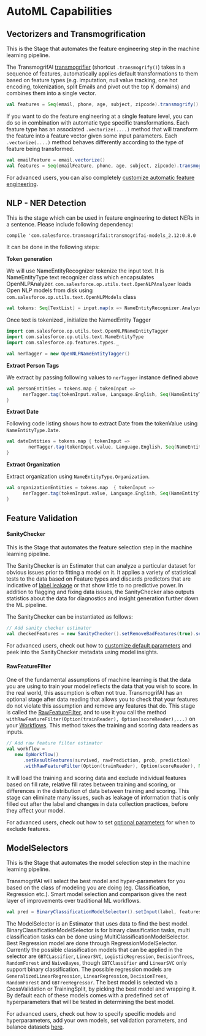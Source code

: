 # AutoML Capabilities

## Vectorizers and Transmogrification

This is the Stage that automates the feature engineering step in the machine learning pipeline.

The TransmogrifAI [transmogrifier](https://github.com/salesforce/TransmogrifAI/blob/master/core/src/main/scala/com/salesforce/op/stages/impl/feature/Transmogrifier.scala) (shortcut ```.transmogrify()```) takes in a sequence of features, automatically applies default transformations to them based on feature types (e.g. imputation, null value tracking, one hot encoding, tokenization, split Emails and pivot out the top K domains) and combines them into a single vector.  

```scala
val features = Seq(email, phone, age, subject, zipcode).transmogrify()
```


If you want to do the feature engineering at a single feature level, you can do so in combination with automatic type specific transformations. Each feature type has an associated ```.vectorize(....)``` method that will transform the feature into a feature vector given some input parameters. Each ```.vectorize(....)``` method behaves differently according to the type of feature being transformed. 

```scala
val emailFeature = email.vectorize()
val features = Seq(emailFeature, phone, age, subject, zipcode).transmogrify()
```

For advanced users, you can also completely [customize automatic feature engineering](../developer-guide#transmogrification).

## NLP - NER Detection

This is the stage which can be used in feature engineering to detect NERs in a sentence.
Please include following dependency:

```
compile 'com.salesforce.transmogrifai:transmogrifai-models_2.12:0.8.0
```

It can be done in the following steps:

**Token generation**

We will use NameEntityRecognizer tokenize the input text. It is  NameEntityType text recognizer class which encapsulates 
OpenNLPAnalyzer. `com.salesforce.op.utils.text.OpenNLPAnalyzer` loads Open NLP models from disk using 
`com.salesforce.op.utils.text.OpenNLPModels` class

```scala
val tokens: Seq[TextList] = input.map(x => NameEntityRecognizer.Analyzer.analyze(x, Language.English).toTextList)

```

Once text is tokenized , initialize the NamedEntity Tagger

```scala
import com.salesforce.op.utils.text.OpenNLPNameEntityTagger
import com.salesforce.op.utils.text.NameEntityType
import com.salesforce.op.features.types._

val nerTagger = new OpenNLPNameEntityTagger()
```

**Extract Person Tags**

We extract by passing following values to `nerTagger` instance defined above

```scala
val personEntities = tokens.map { tokenInput => 
      nerTagger.tag(tokenInput.value, Language.English, Seq(NameEntityType.Person)).tokenTags
}
```

**Extract Date**

Following code listing shows how to extract Date from the tokenValue using `NameEntityType.Date`.

```scala
val dateEntities = tokens.map { tokenInput => 
        nerTagger.tag(tokenInput.value, Language.English, Seq(NameEntityType.Date)).tokenTags
}
```

**Extract Organization**

Extract organization using `NameEntityType.Organization`.
```scala
val organizationEntities = tokens.map  { tokenInput => 
      nerTagger.tag(tokenInput.value, Language.English, Seq(NameEntityType.Organization)).tokenTags
}

```

## Feature Validation

#### SanityChecker

This is the Stage that automates the feature selection step in the machine learning pipeline.

The SanityChecker is an Estimator that can analyze a particular dataset for obvious issues prior to fitting a model on it.  It applies a variety of statistical tests to the data based on Feature types and discards predictors that are indicative of [label leakage](http://machinelearningmastery.com/data-leakage-machine-learning/) or that show little to no predictive power. In addition to flagging and fixing data issues, the SanityChecker also outputs statistics about the data for diagnostics and insight generation further down the ML pipeline.

The SanityChecker can be instantiated as follows:

```scala
// Add sanity checker estimator
val checkedFeatures = new SanityChecker().setRemoveBadFeatures(true).setInput(label, features).getOutput()
```
For advanced users, check out how to [customize default parameters](../developer-guide#sanitychecker) and peek into the SanityChecker metadata using model insights.

#### RawFeatureFilter

One of the fundamental assumptions of machine learning is that the data you are using to train your model reflects the data that you wish to score. In the real world, this assumption is often not true. TransmogrifAI has an optional stage after data reading that allows you to check that your features do not violate this assumption and remove any features that do. This stage is called the [RawFeatureFilter](https://github.com/salesforce/TransmogrifAI/blob/master/core/src/main/scala/com/salesforce/op/filters/RawFeatureFilter.scala), and to use it you call the method `withRawFeatureFilter(Option(trainReader), Option(scoreReader),...)` on your [Workflows](../developer-guide#workflows). This method takes the training and scoring data readers as inputs.

```scala
// Add raw feature filter estimator
val workflow =
   new OpWorkflow()
      .setResultFeatures(survived, rawPrediction, prob, prediction)
      .withRawFeatureFilter(Option(trainReader), Option(scoreReader), None)
```

It will load the training and scoring data and exclude individual features based on fill rate, relative fill rates between training and scoring, or differences in the distribution of data between training and scoring. This stage can eliminate many issues, such as leakage of information that is only filled out after the label and changes in data collection practices, before they affect your model.

For advanced users, check out how to set [optional parameters](../developer-guide#rawfeaturefilter) for when to exclude features.


## ModelSelectors

This is the Stage that automates the model selection step in the machine learning pipeline.

TransmogrifAI will select the best model and hyper-parameters for you based on the class of modeling you are doing (eg. Classification, Regression etc.).
Smart model selection and comparison gives the next layer of improvements over traditional ML workflows.

```scala
val pred = BinaryClassificationModelSelector().setInput(label, features).getOutput()
```

The ModelSelector is an Estimator that uses data to find the best model. BinaryClassificationModelSelector is for  binary classification tasks, multi classification tasks can be done using MultiClassificationModelSelector. Best Regression model are done through RegressionModelSelector. Currently the possible classification models that can be applied in the selector are `GBTCLassifier`, `LinearSVC`, `LogisticRegression`, `DecisionTrees`, `RandomForest` and `NaiveBayes`, though `GBTClassifier` and `LinearSVC` only support binary classification. The possible regression models are `GeneralizedLinearRegression`,  `LinearRegression`, `DecisionTrees`, `RandomForest` and `GBTreeRegressor`. The best model is selected via a CrossValidation or TrainingSplit, by picking the best model and wrapping it. By default each of these models comes with a predefined set of hyperparameters that will be tested in determining the best model.  

For advanced users, check out how to specify specific models and hyperparameters, add your own models, set validation parameters, and balance datasets [here](../developer-guide#modelselector).





